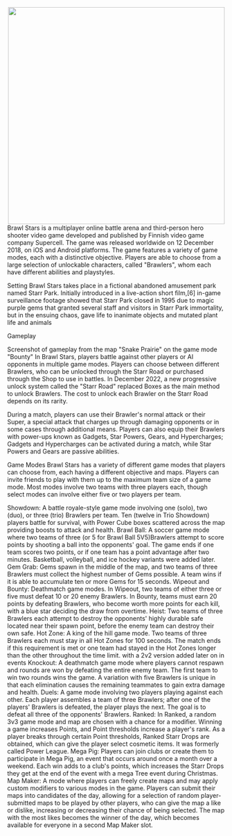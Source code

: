 <div id="header" align="center">
  <img src="https://media0.giphy.com/media/v1.Y2lkPTc5MGI3NjExZXp4azRyZHJ1MmNjdmR1cnZ4eHFtdTM4OGZndnpyaHUxc3B2MG94YiZlcD12MV9pbnRlcm5hbF9naWZfYnlfaWQmY3Q9Zw/6OUXtjOffhjLgqGRY6/giphy.gif" width="500"/>
</div>
Brawl Stars is a multiplayer online battle arena and third-person hero shooter video game developed and published by Finnish video game company Supercell. The game was released worldwide on 12 December 2018, on iOS and Android platforms. The game features a variety of game modes, each with a distinctive objective. Players are able to choose from a large selection of unlockable characters, called "Brawlers", whom each have different abilities and playstyles.

Setting
Brawl Stars takes place in a fictional abandoned amusement park named Starr Park. Initially introduced in a live-action short film,[6] in-game surveillance footage showed that Starr Park closed in 1995 due to magic purple gems that granted several staff and visitors in Starr Park immortality, but in the ensuing chaos, gave life to inanimate objects and mutated plant life and animals

Gameplay

Screenshot of gameplay from the map "Snake Prairie" on the game mode "Bounty"
In Brawl Stars, players battle against other players or AI opponents in multiple game modes. Players can choose between different Brawlers, who can be unlocked through the Starr Road or purchased through the Shop to use in battles. In December 2022, a new progressive unlock system called the "Starr Road" replaced Boxes as the main method to unlock Brawlers. The cost to unlock each Brawler on the Starr Road depends on its rarity.

During a match, players can use their Brawler's normal attack or their Super, a special attack that charges up through damaging opponents or in some cases through additional means. Players can also equip their Brawlers with power-ups known as Gadgets, Star Powers, Gears, and Hypercharges; Gadgets and Hypercharges can be activated during a match, while Star Powers and Gears are passive abilities.

Game Modes
Brawl Stars has a variety of different game modes that players can choose from, each having a different objective and maps. Players can invite friends to play with them up to the maximum team size of a game mode. Most modes involve two teams with three players each, though select modes can involve either five or two players per team. 

Showdown: A battle royale-style game mode involving one (solo), two (duo), or three (trio) Brawlers per team. Ten (twelve in Trio Showdown) players battle for survival, with Power Cube boxes scattered across the map providing boosts to attack and health.
Brawl Ball: A soccer game mode where two teams of three (or 5 for Brawl Ball 5V5)Brawlers attempt to score points by shooting a ball into the opponents' goal. The game ends if one team scores two points, or if one team has a point advantage after two minutes. Basketball, volleyball, and ice hockey variants were added later.
Gem Grab: Gems spawn in the middle of the map, and two teams of three Brawlers must collect the highest number of Gems possible. A team wins if it is able to accumulate ten or more Gems for 15 seconds.
Wipeout and Bounty: Deathmatch game modes. In Wipeout, two teams of either three or five must defeat 10 or 20 enemy Brawlers. In Bounty, teams must earn 20 points by defeating Brawlers, who become worth more points for each kill, with a blue star deciding the draw from overtime.
Heist: Two teams of three Brawlers each attempt to destroy the opponents' highly durable safe located near their spawn point, before the enemy team can destroy their own safe.
Hot Zone: A king of the hill game mode. Two teams of three Brawlers each must stay in all Hot Zones for 100 seconds. The match ends if this requirement is met or one team had stayed in the Hot Zones longer than the other throughout the time limit. with a 2v2 version added later on in events
Knockout: A deathmatch game mode where players cannot respawn and rounds are won by defeating the entire enemy team. The first team to win two rounds wins the game. A variation with five Brawlers is unique in that each elimination causes the remaining teammates to gain extra damage and health.
Duels: A game mode involving two players playing against each other. Each player assembles a team of three Brawlers; after one of the players' Brawlers is defeated, the player plays the next. The goal is to defeat all three of the opponents' Brawlers. 
Ranked: In Ranked, a random 3v3 game mode and map are chosen with a chance for a modifier. Winning a game increases Points, and Point thresholds increase a player's rank. As a player breaks through certain Point thresholds, Ranked Starr Drops are obtained, which can give the player select cosmetic items. It was formerly called Power League.
Mega Pig: Players can join clubs or create them to participate in Mega Pig, an event that occurs around once a month over a weekend. Each win adds to a club's points, which increases the Starr Drops they get at the end of the event with a mega Tree event during Christmas.
Map Maker: A mode where players can freely create maps and may apply custom modifiers to various modes in the game. Players can submit their maps into candidates of the day, allowing for a selection of random player-submitted maps to be played by other players, who can give the map a like or dislike, increasing or decreasing their chance of being selected. The map with the most likes becomes the winner of the day, which becomes available for everyone in a second Map Maker slot.
